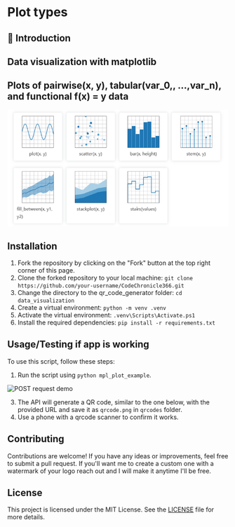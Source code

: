 # Plot types

## :rocket: Introduction

## Data visualization with matplotlib

## Plots of pairwise(x, y), tabular(var_0,, ...,var_n), and functional f(x) = y data
![Pairwise data](./images/pairwisedata_plots.png "Pairwise data plots")

## Installation

1. Fork the repository by clicking on the "Fork" button at the top right corner of this page.
2. Clone the forked repository to your local machine: `git clone https://github.com/your-username/CodeChronicle366.git`
3. Change the directory to the qr_code_generator folder: `cd data_visualization`
4. Create a virtual environment: `python -m venv .venv`
5. Activate the virtual environment: `.venv\Scripts\Activate.ps1`
6. Install the required dependencies: `pip install -r requirements.txt`

## Usage/Testing if app is working
To use this script, follow these steps:
1. Run the script using `python mpl_plot_example`.

![POST request demo](./images/post_request_client.png "POST request")

3. The API will generate a QR code, similar to the one below, with the provided URL and save it as `qrcode.png` in `qrcodes` folder. 
4. Use a phone with a qrcode scanner to confirm it works.  

## Contributing
Contributions are welcome! If you have any ideas or improvements, feel free to submit a pull request.
If you'll want me to create a custom one with a watermark of your logo reach out and I will make it anytime I'll be free. 

## License
This project is licensed under the MIT License. See the [LICENSE](./LICENSE) file for more details.